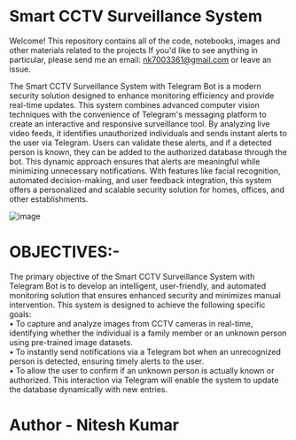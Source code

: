 # Smart CCTV Surveillance System

Welcome! This repository contains all of the code, notebooks, images and other materials related to the projects If you'd like to see anything in particular, please send me an email: nk7003361@gmail.com or leave an issue.

The Smart CCTV Surveillance System with Telegram Bot is a modern security solution designed to enhance monitoring efficiency and provide real-time updates. This system combines advanced computer vision techniques with the convenience of Telegram's messaging platform to create an interactive and responsive surveillance tool. By analyzing live video feeds, it identifies unauthorized individuals and sends instant alerts to the user via Telegram. Users can validate these alerts, and if a detected person is known, they can be added to the authorized database through the bot. This dynamic approach ensures that alerts are meaningful while minimizing unnecessary notifications. With features like facial recognition, automated decision-making, and user feedback integration, this system offers a personalized and scalable security solution for homes, offices, and other establishments. 

![image](https://github.com/user-attachments/assets/a26961dc-d393-42c5-be7b-78675652c025)

# OBJECTIVES:-
The primary objective of the Smart CCTV Surveillance System with Telegram Bot is to develop an intelligent, user-friendly, and automated monitoring solution that ensures enhanced security and minimizes manual intervention. This system is designed to achieve the following specific goals:
<br>
•	To capture and analyze images from CCTV cameras in real-time, identifying whether the individual is a family member or an unknown person using pre-trained image datasets.<br>
•	To instantly send notifications via a Telegram bot when an unrecognized person is detected, ensuring timely alerts to the user.<br>
•	To allow the user to confirm if an unknown person is actually known or authorized. This interaction via Telegram will enable the system to update the database dynamically with new entries.<br>

# Author - Nitesh Kumar
